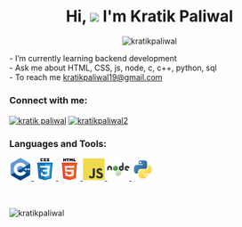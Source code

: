 <h1 align="center">Hi, <img src="https://media.giphy.com/media/hvRJCLFzcasrR4ia7z/giphy.gif" width="35"> I'm Kratik Paliwal</h1>
<p align="center">
  <img src="https://media.giphy.com/media/KEYMsj2LcXzfcTP5ii/giphy.gif?cid=ecf05e47wbs1udxyophmore9bwuzgfatt0jaz8pemvwmtmma&ep=v1_gifs_search&rid=giphy.gif&ct=g" alt="kratikpaliwal">
 </p>
-  I’m currently learning backend development<br>
-  Ask me about HTML, CSS, js, node, c, c++, python, sql<br>
- To reach me <a href="mailto:kratikpaliwal19@gmail.com">kratikpaliwal19@gmail.com</a>



<h3 align="left">Connect with me:</h3>
<p align="left">
<a href="https://linkedin.com/in/kratik paliwal" target="blank"><img align="center" src="https://raw.githubusercontent.com/rahuldkjain/github-profile-readme-generator/master/src/images/icons/Social/linked-in-alt.svg" alt="kratik paliwal" height="30" width="40" /></a>
<a href="https://www.codechef.com/users/kratikpaliwal2" target="blank"><img align="center" src="https://cdn.jsdelivr.net/npm/simple-icons@3.1.0/icons/codechef.svg" alt="kratikpaliwal2" height="30" width="40" /></a>
</p>

<h3 align="left">Languages and Tools:</h3>
<p align="left"> <a href="https://www.w3schools.com/cpp/" target="_blank" rel="noreferrer"> <img src="https://raw.githubusercontent.com/devicons/devicon/master/icons/cplusplus/cplusplus-original.svg" alt="cplusplus" width="40" height="40"/> </a> <a href="https://www.w3schools.com/css/" target="_blank" rel="noreferrer"> <img src="https://raw.githubusercontent.com/devicons/devicon/master/icons/css3/css3-original-wordmark.svg" alt="css3" width="40" height="40"/> </a> <a href="https://www.w3.org/html/" target="_blank" rel="noreferrer"> <img src="https://raw.githubusercontent.com/devicons/devicon/master/icons/html5/html5-original-wordmark.svg" alt="html5" width="40" height="40"/> </a> <a href="https://developer.mozilla.org/en-US/docs/Web/JavaScript" target="_blank" rel="noreferrer"> <img src="https://raw.githubusercontent.com/devicons/devicon/master/icons/javascript/javascript-original.svg" alt="javascript" width="40" height="40"/> </a> <a href="https://nodejs.org" target="_blank" rel="noreferrer"> <img src="https://raw.githubusercontent.com/devicons/devicon/master/icons/nodejs/nodejs-original-wordmark.svg" alt="nodejs" width="40" height="40"/> </a> <a href="https://www.python.org" target="_blank" rel="noreferrer"> <img src="https://raw.githubusercontent.com/devicons/devicon/master/icons/python/python-original.svg" alt="python" width="40" height="40"/> </a> </p><br>

<p><img align="center"  src="https://github-readme-stats.vercel.app/api/top-langs?username=kratikpaliwal&show_icons=true&locale=en&layout=compact" alt="kratikpaliwal" height="200" />&nbsp; &nbsp;</p>

<p></p>
